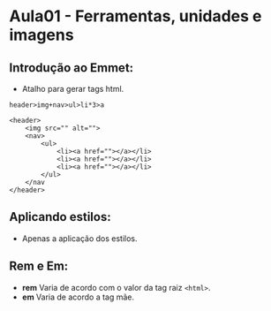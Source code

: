 # Aula01 - Ferramentas, unidades e imagens
## Introdução ao Emmet:
- Atalho para gerar tags html.  
```
header>img+nav>ul>li*3>a
```
```
<header>
	<img src="" alt="">
	<nav>
		<ul>
			<li><a href=""></a></li>
			<li><a href=""></a></li>
			<li><a href=""></a></li>
		</ul>
	</nav
</header>
```
## Aplicando estilos:
- Apenas a aplicação dos estilos.  

## Rem e Em:
- **rem** Varia de acordo com o valor da tag raiz ```<html>```.  
- **em** Varia de acordo a tag mãe.